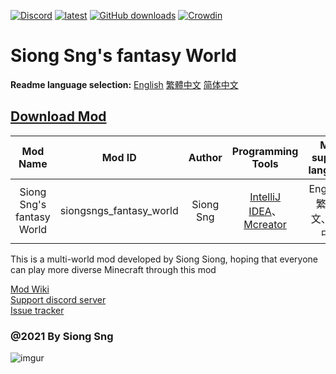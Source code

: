[![Discord](https://discord.com/api/guilds/714087332738891857/widget.png)](https://discord.gg/5w9BUM4)
[![latest](https://img.shields.io/github/release/Barry23412/Siong-Sng-fantasy-World.svg)](https://github.com/Barry23412/Siong-Sng-fantasy-World/releases/latest)
[![GitHub downloads](https://img.shields.io/github/downloads/Barry23412/Siong-Sng-fantasy-World/total.svg)](https://github.com/Barry23412/Siong-Sng-fantasy-World/releases/latest)
[![Crowdin](https://badges.crowdin.net/siong-sngs-fantasy-world/localized.svg)](https://crowdin.com/project/siong-sngs-fantasy-world)  

Siong Sng's fantasy World
=======================================  
**Readme language selection:** [English](https://github.com/Barry23412/Siong-Sng-fantasy-World/blob/master/README.md)   [繁體中文](https://github.com/Barry23412/Siong-Sng-fantasy-World/blob/master/Zh_tw-readme.md)   [简体中文](https://github.com/Barry23412/Siong-Sng-fantasy-World/blob/master/Zh_cn-readme.md)

## [Download Mod](https://github.com/Barry23412/Siong-Sng-fantasy-World/releases/latest)

|Mod Name|Mod ID|Author|Programming Tools|Mod support language|
|:------:|:----:|:----:|:---------------:|:---------------------:|
|Siong Sng's fantasy World|siongsngs_fantasy_world|Siong Sng|[IntelliJ IDEA](https://github.com/JetBrains/intellij-community)、[Mcreator](https://github.com/MCreator/MCreator)|English、繁體中文、简体中文|
  

This is a multi-world mod developed by Siong Siong, hoping that everyone can play more diverse Minecraft through this mod

[Mod Wiki](https://github.com/Barry23412/Siong-Sng-fantasy-World/wiki)  
[Support discord server](https://discord.gg/5w9BUM4)  
[Issue tracker](https://github.com/Barry23412/Siong-Sng-fantasy-World/issues)  


### @2021 By Siong Sng

![imgur](https://media.discordapp.net/attachments/761096264577843200/801474496871137312/-.png?width=498&height=498)
